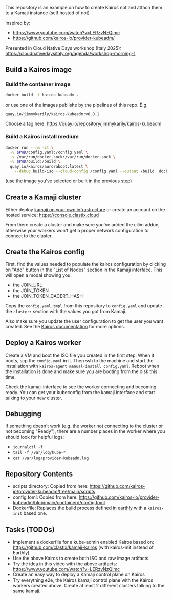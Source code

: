 This repository is an example on how to create Kairos not and attach them to a Kamaji instance (self hosted of not)


Inspired by:
- https://www.youtube.com/watch?v=LERzvNzQimc
- https://github.com/kairos-io/provider-kubeadm/


Presented in Cloud Native Days workshop (Italy 2025): https://cloudnativedaysitaly.org/agenda/workshop-morning-1

## Build a Kairos image

### Build the container image

```bash
docker build -t kairos-kubeadm .
```

or use one of the images publishe by the pipelines of this repo. E.g.

```
quay.io/jimmykarily/kairos-kubeadm:v0.0.1
```

Choose a tag here: https://quay.io/repository/jimmykarily/kairos-kubeadm

### Build a Kairos install medium

```bash
docker run --rm -it \
  -v $PWD/config.yaml:/config.yaml \
  -v /var/run/docker.sock:/var/run/docker.sock \
  -v $PWD/build:/build \
  quay.io/kairos/auroraboot:latest \
    --debug build-iso --cloud-config /config.yaml --output /build  docker://quay.io/jimmykarily/kairos-kubeadm:v0.0.1
```

(use the image you've selected or built in the previous step)

## Create a Kamaji cluster

Either deploy [kamaji on your own infrastructure](https://kamaji.clastix.io/getting-started/) or create an account on the hosted service: https://console.clastix.cloud

From there create a cluster and make sure you've added the cilim addon, otherwise your workers won't get a proper network configuration to connect to the cluster.

## Create the Kairos config

First, find the values needed to populate the kairos configuration by clicking on "Add" button in the "List of Nodes" section in the Kamaji interface. This will open a modal showing you:

- the JOIN_URL
- the JOIN_TOKEN
- the JOIN_TOKEN_CACERT_HASH

Copy the `config.yaml.tmpl` from this repository to `config.yaml` and update the `cluster:` section with the values you got from Kamaji.

Also make sure you update the user configuration to get the user you want created. See the [Kairos documentation](https://kairos.io/v3.4.2/docs/reference/) for more options.

## Deploy a Kairos worker

Create a VM and boot the ISO file you created in the first step. When it boots, scp the `config.yaml` in it. Then ssh to the machine and start the installation with `kairos-agent manual-install config.yaml`. Reboot when the installation is done and make sure you are booting from the disk this time.

Check the kamaji interface to see the worker connecting and becoming ready. You can get your kubeconfig  from the kamaji interface and start talking to your new cluster.

## Debugging

If something doesn't work (e.g. the worker not connecting to the cluster or not becoming "Ready"), there are a number places in the worker where you should look for helpful logs:

- `journalctl -f`
- `tail -f /var/log/kube-*`
- `cat /var/log/provider-kubeadm.log`

## Repository Contents

- scripts directory: Copied from here: https://github.com/kairos-io/provider-kubeadm/tree/main/scripts
- config.toml: Copied from here: https://github.com/kairos-io/provider-kubeadm/blob/main/containerd/config.toml
- Dockerfile: Replaces the build process defined [in earthly](https://github.com/kairos-io/provider-kubeadm/blob/0b6ed2290bc759276650214f3497dde201013487/Earthfile#L137) with a `kairos-init` based one.

## Tasks (TODOs)

- Implement a dockerfile for a kube-admin enabled Kairos based on: https://github.com/clastix/kamaji-kairos (with kairos-init instead of Earthly)
- Use the above Kairos to create both ISO and raw image artifacts.
- Try the idea in this video with the above artifacts: https://www.youtube.com/watch?v=LERzvNzQimc
- Create an easy way to deploy a Kamaji control plane on Kairos
- Try everything e2e, the Kairos kamaji control plane with the Kairos workers created above. Create at least 2 different clusters talking to the same kamaji.